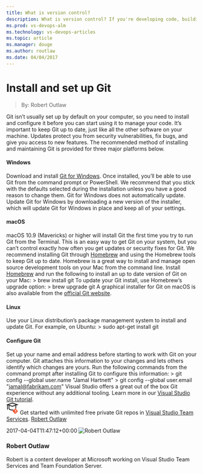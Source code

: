 ```yaml
---
title: What is version control?
description: What is version control? If you're developing code, building websites, or writing documentation, using version control is essential to protect your work.
ms.prod: vs-devops-alm
ms.technology: vs-devops-articles
ms.topic: article
ms.manager: douge
ms.author: routlaw
ms.date: 04/04/2017
---
```

# Install and set up Git
> By: Robert Outlaw

Git isn’t usually set up by default on your computer, so you need to
install and configure it before you can start using it to manage your
code. It’s important to keep Git up to date, just like all the other
software on your machine. Updates protect you from security
vulnerabilities, fix bugs, and give you access to new features.
The recommended method of installing and maintaining Git is provided for
three major platforms below.
#### Windows
Download and install [Git for
Windows](https://git-scm.com/download/win). Once installed, you’ll be
able to use Git from the command prompt or PowerShell. We recommend that
you stick with the defaults selected during the installation unless you
have a good reason to change them.
Git for Windows does not automatically update. Update Git for Windows by
downloading a new version of the installer, which will update Git for
Windows in place and keep all of your settings.
#### macOS
macOS 10.9 (Mavericks) or higher will install Git the first time you try
to run Git from the Terminal. This is an easy way to get Git on your
system, but you can’t control exactly how often you get updates or
security fixes for Git.
We recommend installing Git through [Homebrew](http://brew.sh/) and
using the Homebrew tools to keep Git up to date. Homebrew is a great way
to install and manage open source development tools on your Mac from the
command line.
Install [Homebrew](http://brew.sh/) and run the following to install an
up to date version of Git on your Mac:
    > brew install git
To update your Git install, use Homebrew’s upgrade option:
    > brew upgrade git
A graphical installer for Git on macOS is also available from the
[official Git website](https://git-scm.com/download/mac).
#### Linux
Use your Linux distribution’s package management system to install and
update Git. For example, on Ubuntu:
    > sudo apt-get install git
#### Configure Git
Set up your name and email address before starting to work with Git on
your computer. Git attaches this information to your changes and lets
others identify which changes are yours.
Run the following commands from the command prompt after installing Git
to configure this information:
    > git config --global user.name "Jamal Hartnett"
    > git config --global user.email "jamal@fabrikam.com"
Visual Studio offers a great out of the box Git experience without any
additional tooling. Learn more in our [Visual Studio Git
tutorial](https://www.visualstudio.com/docs/git/tutorial/gitworkflow).
   
![](_img/LearnGIT_32x.png) Get
started with unlimited free private Git repos in [Visual Studio Team
Services](https://www.visualstudio.com/team-services/git/).
  [Robert
Outlaw](https://www.visualstudio.com/author/routlaw/ "Posts by Robert Outlaw")
  
2017-04-04T11:47:12+00:00 
![Robert
Outlaw](_img/Robert-Outlaw_avatar_1479411198-130x130.jpg)
### Robert Outlaw
Robert is a content developer at Microsoft working on Visual Studio Team
Services and Team Foundation Server.
